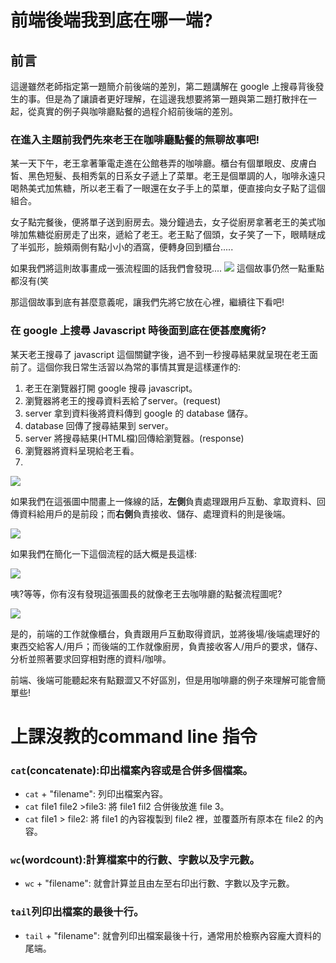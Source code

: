 # 前端後端我到底在哪一端?
## 前言
這邊雖然老師指定第一題簡介前後端的差別，第二題講解在 google 上搜尋背後發生的事。但是為了讓讀者更好理解，在這邊我想要將第一題與第二題打散拌在一起，從真實的例子與咖啡廳點餐的過程介紹前後端的差別。

### 在進入主題前我們先來老王在咖啡廳點餐的無聊故事吧!
某一天下午，老王拿著筆電走進在公館巷弄的咖啡廳。櫃台有個單眼皮、皮膚白皙、黑色短髮、長相秀氣的日系女子遞上了菜單。老王是個單調的人，咖啡永遠只喝熱美式加焦糖，所以老王看了一眼還在女子手上的菜單，便直接向女子點了這個組合。

女子點完餐後，便將單子送到廚房去。幾分鐘過去，女子從廚房拿著老王的美式咖啡加焦糖從廚房走了出來，遞給了老王。老王點了個頭，女子笑了一下，眼睛瞇成了半弧形，臉頰兩側有點小小的酒窩，便轉身回到櫃台.....

如果我們將這則故事畫成一張流程圖的話我們會發現....
![](https://static.coderbridge.com/img/gastbyylion/0e7267dd6e794dd49bcdcb956e63947d.jpg)
這個故事仍然一點重點都沒有(笑

那這個故事到底有甚麼意義呢，讓我們先將它放在心裡，繼續往下看吧!

### 在 google 上搜尋 Javascript 時後面到底在便甚麼魔術?
某天老王搜尋了 javascript 這個關鍵字後，過不到一秒搜尋結果就呈現在老王面前了。這個你我日常生活習以為常的事情其實是這樣運作的:
1. 老王在瀏覽器打開 google 搜尋 javascript。
2. 瀏覽器將老王的搜尋資料丟給了server。(request)
3. server 拿到資料後將資料傳到 google 的 database 儲存。
4. database 回傳了搜尋結果到 server。
5. server 將搜尋結果(HTML檔)回傳給瀏覽器。(response)
6. 瀏覽器將資料呈現給老王看。
7. 
![](https://static.coderbridge.com/img/gastbyylion/005e157033a34f6fae14b4e8044d6786.jpg)

如果我們在這張圖中間畫上一條線的話，**左側**負責處理跟用戶互動、拿取資料、回傳資料給用戶的是前段；而**右側**負責接收、儲存、處理資料的則是後端。

![](https://static.coderbridge.com/img/gastbyylion/0549252d31874a7ca7557cdf9836daa5.jpg)

如果我們在簡化一下這個流程的話大概是長這樣:

![](https://static.coderbridge.com/img/gastbyylion/147f408b5c8347a8b8ee32fd74b090d2.jpg)

咦?等等，你有沒有發現這張圖長的就像老王去咖啡廳的點餐流程圖呢?

![](https://static.coderbridge.com/img/gastbyylion/0e7267dd6e794dd49bcdcb956e63947d.jpg)

是的，前端的工作就像櫃台，負責跟用戶互動取得資訊，並將後場/後端處理好的東西交給客人/用戶；而後端的工作就像廚房，負責接收客人/用戶的要求，儲存、分析並照著要求回穿相對應的資料/咖啡。

前端、後端可能聽起來有點艱澀又不好區別，但是用咖啡廳的例子來理解可能會簡單些!


# 上課沒教的command line 指令
### `cat`(concatenate):印出檔案內容或是合併多個檔案。
* `cat` + "filename": 列印出檔案內容。
* `cat` file1 file2 >file3: 將 file1 fil2 合併後放進 file 3。
* `cat` file1 > file2: 將 file1 的內容複製到 file2 裡，並覆蓋所有原本在 file2 的內容。

### `wc`(wordcount):計算檔案中的行數、字數以及字元數。
* `wc` + "filename": 就會計算並且由左至右印出行數、字數以及字元數。

### `tail`列印出檔案的最後十行。
* `tail` + "filename": 就會列印出檔案最後十行，通常用於檢察內容龐大資料的尾端。



